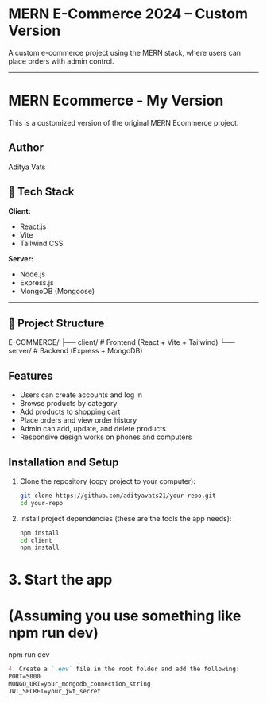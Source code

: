 # MERN E-Commerce 2024 – Custom Version

A custom e-commerce project using the MERN stack, where users can place orders with admin control.

---
# MERN Ecommerce - My Version

This is a customized version of the original MERN Ecommerce project.

## Author
Aditya Vats

## 🚀 Tech Stack

**Client:**
- React.js
- Vite
- Tailwind CSS

**Server:**
- Node.js
- Express.js
- MongoDB (Mongoose)

---

## 📁 Project Structure
E-COMMERCE/
├── client/ # Frontend (React + Vite + Tailwind)
└── server/ # Backend (Express + MongoDB)

## Features

- Users can create accounts and log in  
- Browse products by category  
- Add products to shopping cart  
- Place orders and view order history  
- Admin can add, update, and delete products  
- Responsive design works on phones and computers

## Installation and Setup

1. Clone the repository (copy project to your computer):

   ```bash
   git clone https://github.com/adityavats21/your-repo.git
   cd your-repo

2. Install project dependencies (these are the tools the app needs):

   ```bash
   npm install
   cd client
   npm install
# 3. Start the app
# (Assuming you use something like npm run dev)
npm run dev
```markdown
4. Create a `.env` file in the root folder and add the following:
PORT=5000
MONGO_URI=your_mongodb_connection_string
JWT_SECRET=your_jwt_secret
